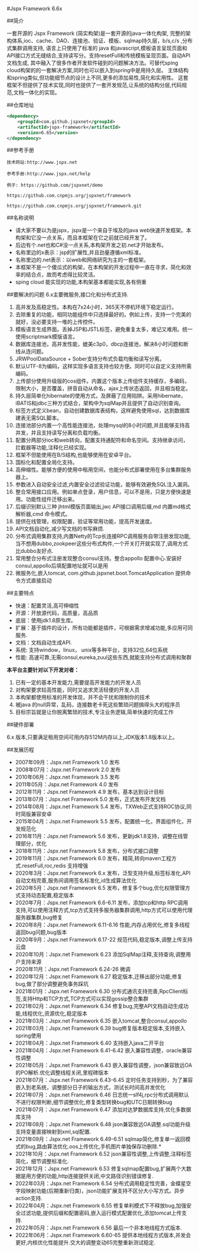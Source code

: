 #Jspx Framework 6.6x

##简介

一套开源的 Jspx Framework (简实构架)是一套开源的java一体化构架, 完整的架构体系,ioc、cache、DAO、连接池、验证、模板、sqlmap持久层，b/s,c/s ,分布式集群调用支持, 语言上只使用了标准的 java 和javascript,模板语言呈现页面和API接口方式无缝结合,支持读写分。支持resetFull和传统模板呈现页面。自动API文档生成, 其中融入了很多作者开发软件碰到的问题解决方法。可替代sping cloud构架的的一套解决方案,同时也可以嵌入到spring中是用持久层。 主体结构和spring类似,但功能细节点的设计上不同,更多的添加易性,简化和实用性。 这套框架不但提供了技术实现,同时也提供了一套开发规范,让系统的结构分层,代码规范,文档一体化的实现。 

##仓库地址

```xml
<dependency>
    <groupId>com.github.jspxnet</groupId>
    <artifactId>jspx-framework</artifactId>
    <version>6.65</version>
</dependency>
```
    
##参考手册

    技术网站:http://www.jspx.net

    参考手册:http://www.jspx.net/help
    
    例子: https://github.com/jspxnet/demo

    https://github.com.cnpmjs.org/jspxnet/framework
    
    https://github.com.cnpmjs.org/jspxnet/framework.git

##名称说明
	
*	请大家不要以为是jspx，jspx是一个来自于埃及的java web快速开发框架。本构架和它没一点关系，而且本框架在它之前就已经开发了。
*	后边有个.net也和C\#没一点关系,本构架开发之初.net才开始发布。
*	名称里边的x表示：jsp的扩展性,并且劲量遵循xml标准。
*	名称里边的.net表示：以web和网络研究为主的一套框架。
*	本框架不是一个傻瓜式的构架，在本构架的开发过程中一直在寻求，简化和效率的结合点，故而考虑得比较灵活。
*   sping cloud 能实现的功能,本构架基本都能实现,各有侧重


##要解决的问题
6.x主要微服务,接口化和分布式支持.

1.	高并发及高稳定性。本构在7x24小时，365天不停机环境下稳定运行。 
2.	去除重复的功能，相同功能组件中只选择最好的。例如上传，支持一个完美的就好，没必要支持一堆的上传控件。
3.	模板语言生成界面。丢掉JSP和JSTL标签，避免重复太多，难记又难用。统一使用scriptmark模版语言。
4.	数据库连接池，高并发性能，媲美c3p0，dbcp连接池，解决8小时问题和断线从连问题。
5.	JRWPoolDataSource + Sober支持分布式负载均衡和读写分离。
6.	默认UTF-8为编码，这样实现多语言支持也较方便。同时可以自定义支持所需编码。
7.	上传部分使用升级版的cos组件。内置这个版本上传组件支持缓存，多编码，限制大小，是否覆盖，拼音自动从命名，ajax上传状态返回，并且相当稳定。
9.	持久层简单化hibernate的使用方式，及屏蔽了应用陷阱。采用hibernate，iBATIS和jdbc三种方式结合，架构中为sqlMap并且提供了自动识别查询。
10.	标签方式定义bean，自动创建数据库表结构，这样避免使用sql，达到数据库建表无需SQL脚本。
11.	连接池部分内置一个高性能连接池，处理mysql的8小时问题,并且能够支持高并发，并且支持读写分离和负载均衡。
12.	配置分两部分ioc和web转向，配置支持通配符和命名空间。支持继承访问，拦截器等功能,注释化已经实现。
13.	框架不但能使用在B/S结构,也能够使用在安卓平台。
14.	国标化和配置全局化支持。
15.	高伸缩性。能够方便的使用中租用空间，也能分布式部署使用在多台集群服务器上。
16.	参数进入自动安全过滤,内置安全过滤验证功能，能够有效避免SQL注入漏洞。
18.	整合常用接口应用。例如单点登录，用户信息，可以不是用，只是方便快速是用。功能性组件迁移出来。
20.	后缀识别默认三种 jhtml模版页面输出,jwc API接口调用后缀,md 内置md格式解析器,cmd 命令模式。
21.	提供在线管理，权限配置，验证等常用功能，提高开发速度。
22. API文档自动化,减少写文档的书写麻烦.
23. 分布式调用集群支持,内置Netty的Tcp长连接RPC调用服务自带注册发现功能,当不想用dubbo,zookpeer这些分布式构件,一个开关打开就实现了,调用方式比dubbo友好点.
24. 常用整合分布式注册发现整合consul支持。整合appollo 配置中心.安装好consul,appollo后填配置地址就可以是用
25. 微服务化,嵌入tomcat, com.github.jspxnet.boot.TomcatApplication 提供命令方式直接启动

   
##主要特点

*    快速：配置灵活,高可伸缩性
*    开源：开放源代码，高质量，高品质
*    底层：使用jdk1.8原生库。
*    扩展：基于插件的设计，所有功能都是插件，可根据需求增减功能,多应用可同服务.
*    文档：文档自动生成API.
*    系统: 支持window，linux， unix等多种平台，支持32位,64位系统
*    性能: 高速可靠,无需consul,eureka,zuul这些东西,就能支持分布式调用和聚群


**本平台主要针对以下开发对者：**

1.	已有一定的基本开发能力,需要提高开发能力的开发人员
2.	对构架要求较高性能，同时又追求灵活轻便的开发人员
3.	本构架都使用标准的开发体现，并不会干扰和限制你的技术
4.	被java 的null异常，乱码，连接数老卡死这些繁琐问题搞得头大的程序员
5.  目标宗旨就是让你脱离繁琐的技术,专注业务逻辑,简单快速的完成工作

##硬件部署

6.x 版本,只要满足租用空间可用内存512M内存以上,JDK版本1.8版本以上。
 

##发展历程 

* 2007年09月：Jspx.net Framework 1.0 发布
* 2008年07月：Jspx.net Framework 2.0 发布
* 2010年06月：Jspx.net Framework 3.5 发布
* 2011年05月：Jspx.net Framework 4.0 发布
* 2012年11月：Jspx.net Framework 4.9 发布，基本达到设计目标
* 2013年07月：Jspx.net Framework 5.0 发布，正式发布开发文档
* 2014年08月：Jspx.net Framework 5.4 发布，TXWeb正式支持ROC协议,同时简版兼容安卓
* 2015年04月：Jspx.net Framework 5.5 发布，配置统一化，界面组件化，开发规范化
* 2016年11月：Jspx.net Framework 5.6 发布，更新jdk1.8支持，调整在线管理部分，优化
* 2018年11月：Jspx.net Framework 5.8 发布，分布式接口调整
* 2019年11月：Jspx.net Framework 6.0 发布，精简,转向maven工程方式.resetFull,roc,redis 支持增强
* 2020年3月：Jspx.net Framework 6.x 发布，泛型支持升级,标签标准化,API自动文档完善,服务间调用签名标准化,id生成算法优化
* 2020年5月：Jspx.net Framework 6.5 发布，修复多个bug,优化权限管理方式支持动态配置,稳定版本
* 2020年7月：Jspx.net Framework 6.6-6.11 发布，添加tcp和http RPC调用支持,可以使用注释方式,tcp方式支持多服务器集群调用,http方式可以使用代理服务器集群,bug修复
* 2020年8月：Jspx.net Framework 6.11-6.16 性能,内存占用优化,修复多线程返回bug问题,bug版本
* 2020年9月：Jspx.net Framework 6.17-22 规范代码,稳定版本,调整上传支持云盘
* 2020年10月：Jspx.net Framework 6.23 添加SqlMap注释,支持查询,调整用户支持来源
* 2020年11月：Jspx.net Framework 6.24-26 微调
* 2020年12月：Jspx.net Framework 6.27 稳定版本,迁移出部分功能,修复bug,做了部分调整避免事务踩坑
* 2021年01月：Jspx.net Framework 6.30 分布式通讯支持完善,RpcClient标签,支持Http和TCP方式,TCP方式可以实现gossip整合集群
* 2021年02月：Jspx.net Framework 6.34 修复bug,完整API文档自动生成功能,线程优化,资源优化,稳定版本
* 2021年03月：Jspx.net Framework 6.35 嵌入tomcat,整合consul,appollo
* 2021年03月：Jspx.net Framework 6.39 bug修复版本稳定版本,支持嵌入spring使用
* 2021年04月：Jspx.net Framework 6.40 支持嵌入java二开平台
* 2021年04月：Jspx.net Framework 6.41-6.42 嵌入兼容性调整，oracle兼容性调整
* 2021年05月：Jspx.net Framework 6.43 嵌入兼容性调整，json兼容致远OA的PO解析.优化调整线程关闭,里程碑版本
* 2021年07月：Jspx.net Framework 6.43-6.45 定时任务支持到秒，为了兼容嵌入到老系统，调整部分日子的输出方式，测试长时间高并发优化
* 2021年07月：Jspx.net Framework 6.46 日志统一slf4j,rpc分布式调用默认不进行权限判断,细节调整优化,修复类型转换bug和UTC日期转换bug
* 2021年07月：Jspx.net Framework 6.47 添加对达梦数据库支持,优化多数据库支持
* 2021年08月：Jspx.net Framework 6.48 json兼容致远OA调整.sql功能升级支持变量直接映射到xml,sql配置.
* 2021年09月：Jspx.net Framework 6.49-6.51 sqlmap简化,修复单一返回模式的bug,路由算法优化.oos上传优化,手机图片单独保存功删除.* 
* 2021年10月：Jspx.net Framework 6.52 json兼容性调整,上传调整,注释标签简化，细节调整标准化.
* 2021年12月：Jspx.net Framework 6.53 修复sqlmap配置bug,扩展两个大数据是用方便的功能,http连接提供关闭,中文路径识别错误修复.
* 2022年03月：Jspx.net Framework 6.54 分布式调用稳定性完善，金蝶星空字段映射功能(后期重新归类)，json功能扩展支持不区分大小写方式。异步action支持.
* 2022年04月：Jspx.net Framework 6.55 修复单利模式下不释放bug,加强安全过滤功能,提供后缀和配置密码,嵌入运行模式配置优化,添加tomcat上传支持.
* 2022年05月：Jspx.net Framework 6.56 最后一个非本地线程方式版本.
* 2022年06月：Jspx.net Framework 6.60-65 提供本地线程方式版本,并发会更好,内核优化性能提升.交大的调整变动65完整重新测试稳定.